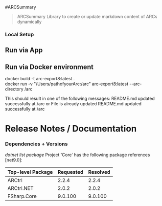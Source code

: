 #ARCSummary

>ARCSummary Library to create or update markdown content of ARCs dynamically


### Local Setup
## Run via App


## Run via Docker environment
docker build -t arc-export8:latest .   
docker run -v "/Users/pathofyourArc:/arc" arc-export8:latest --arc-directory /arc

This should result in one of the following messages:
README.md updated successfully at /arc
or
File is already updated
README.md updated successfully at /arc

# Release Notes / Documentation

### Dependencies + Versions
_dotnet list package_ Project 'Core' has the following package references [net9.0]: 

|Top-level Package   |    Requested  | Resolved|
| ------------------ | ------------- | --------|
|  ARCtrl            |    2.2.4      | 2.2.4   |
|  ARCtrl.NET        |    2.0.2      | 2.0.2   |
|  FSharp.Core       |    9.0.100    | 9.0.100 |

